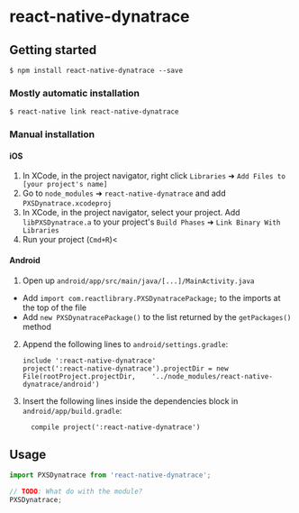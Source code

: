 
# react-native-dynatrace

## Getting started

`$ npm install react-native-dynatrace --save`

### Mostly automatic installation

`$ react-native link react-native-dynatrace`

### Manual installation


#### iOS

1. In XCode, in the project navigator, right click `Libraries` ➜ `Add Files to [your project's name]`
2. Go to `node_modules` ➜ `react-native-dynatrace` and add `PXSDynatrace.xcodeproj`
3. In XCode, in the project navigator, select your project. Add `libPXSDynatrace.a` to your project's `Build Phases` ➜ `Link Binary With Libraries`
4. Run your project (`Cmd+R`)<

#### Android

1. Open up `android/app/src/main/java/[...]/MainActivity.java`
  - Add `import com.reactlibrary.PXSDynatracePackage;` to the imports at the top of the file
  - Add `new PXSDynatracePackage()` to the list returned by the `getPackages()` method
2. Append the following lines to `android/settings.gradle`:
  	```
  	include ':react-native-dynatrace'
  	project(':react-native-dynatrace').projectDir = new File(rootProject.projectDir, 	'../node_modules/react-native-dynatrace/android')
  	```
3. Insert the following lines inside the dependencies block in `android/app/build.gradle`:
  	```
      compile project(':react-native-dynatrace')
  	```


## Usage
```javascript
import PXSDynatrace from 'react-native-dynatrace';

// TODO: What do with the module?
PXSDynatrace;
```
  